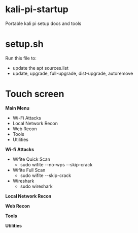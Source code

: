 # kali-pi-startup
Portable kali pi setup docs and tools

# setup.sh
Run this file to:
- update the apt sources.list
- update, upgrade, full-upgrade, dist-upgrade, autoremove

# Touch screen 
__Main Menu__
- Wi-Fi Attacks
- Local Network Recon
- Web Recon
- Tools
- Utilities

__Wi-fi Attacks__
- Wifite Quick Scan
   - sudo wifite --no-wps --skip-crack
- Wifite Full Scan
   - sudo wifite --skip-crack
- Wireshark
   - sudo wireshark

__Local Network Recon__

__Web Recon__

__Tools__

__Utilities__